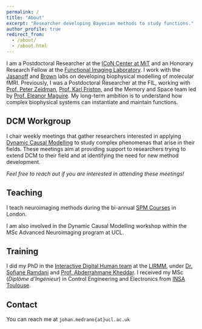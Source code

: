 ```yaml
---
permalink: /
title: "About"
excerpt: "Researcher developing Bayesian methods to study functions."
author_profile: true
redirect_from: 
  - /about/
  - /about.html
---
```

I am a Postdoctoral Researcher at the [ICoN Center at MiT](https://yangtan.mit.edu/icon/) and an Honorary Research Fellow at the [Functional Imaging Laboratory](fil.ion.ucl.ac.uk). I work with the [ Jasanoff](https://jasanofflab.mit.edu/) and [Brown](https://www.neurostat.mit.edu/) labs on developing biophysical modelling of molecular fMRI. Previously, I was a Postdoctoral Researcher at the FIL, working with [Prof. Peter Zeidman](https://peterzeidman.co.uk/), [Prof. Karl Friston](https://www.fil.ion.ucl.ac.uk/~karl/), and the Memory and Space team led by [Prof. Eleanor Maguire](https://profiles.ucl.ac.uk/9569-eleanor-maguire). My long-term ambition is to understand how complex biophysical systems can instantiate and maintain functions. 

## DCM Workgroup

I chair weekly meetings that gather researchers interested in applying [Dynamic Causal Modelling](https://en.wikipedia.org/wiki/Dynamic_causal_modeling) to study complex phenomenas that arise in their fields. These meetings aim at providing support to researchers trying to extend DCM to their field and at identifying the need for new method development. 

_Feel free to reach out if you are interested in attending these meetings!_

## Teaching
I teach neuroimaging methods during the bi-annual [SPM Courses](https://www.fil.ion.ucl.ac.uk/spm/course/london/) in London. 

I am also involved in the Dynamic Causal Modelling workshop within the MSc Advanced Neuroimaging program at UCL.
 
## Training
I did my PhD in the [Interactive Digital Human team](https://www.lirmm.fr/teams-en/idh-en/) at the [LIRMM](https://www.lirmm.fr/), under [Dr. Sofiane Ramdani](https://scholar.google.com/citations?user=sf56cFwAAAAJ) and [Prof. Abderrahmane Kheddar](https://scholar.google.com/citations?user=yd4xmlcAAAAJ). I received my MSc (*Diplôme d'Ingénieur*) in Control Engineering and Electronics from [INSA Toulouse](https://www.insa-toulouse.fr/en/). 

## Contact
You can reach me at `johan.medrano{at}ucl.ac.uk`
